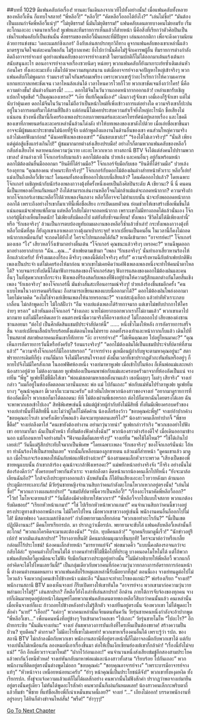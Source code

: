 ##บทที่ 1029 มีแฟนคลับก่อเรื่อง!
ทานตะวันเดินลงจากเวทีไปทั้งอย่างนั้น!
เมื่อแฟนคลับทั้งหลายของหลีอวี้เห็น ก็แทบใจสลาย!
“พี่หลีอวี้!”
“หลีอวี้!”
“คัดหลีอวี้ออกได้ยังไง?”
“เล่นไม่ซื่อ!”
“มันต้องเป็นแผนกำจัดพี่หลีอวี้แน่ๆ!”
“ไม่ยุติธรรม! นี่มันไม่ยุติธรรม!”
แฟนคลับเดนตายบางคนไม่ยอมรับ เริ่มตะโกนเอะอะ เจตนาหาเรื่อง!
หูเฟยและทีมรายการเห็นแล้วก็ส่ายหน้า นี่คือสิ่งที่เรียกว่าตัวศิลปินเป็นเช่นไรแฟนคลับก็เป็นเช่นนั้น ศีลธรรมของหลีอวี้นั่นแหละที่มีปัญหา เล่นนอกกติกา เพื่อจะดึงความนิยมด้วยการแข่งชนะ ‘เดอะแมสก์ซิงเกอร์’ ถึงกับเล่นสกปรกทุกวิถีทาง ดูจากแฟนคลับของเขาเหล่านี้แล้ว มาตรฐานจิตใจแต่ละคนก็พอกัน ไม่รู้กาลเทศะ ยิ่งไปกว่านั้นคือไม่รู้จักเคารพผู้อื่น
ทีมรายการต่างกำลังคิดถึงอาจารย์จางเย่
ดูอย่างแฟนคลับของอาจารย์จางเขาสิ ในยามปกติก็ไม่ได้ออกมาเต้นแร้งเต้นกาสนับสนุนอะไร ตอนอาจารย์จางเจอเรื่องซวยนิดๆ หน่อยๆ พวกแฟนคลับก็ยังมาเยาะเย้ยซ้ำเติมเล่นหัวก่อนใคร ทั้งเอะอะมะเทิ่ง เต็มไปด้วยความสนุกสนาน แต่เมื่ออาจารย์จางเจอปัญหาใหญ่เข้าจริงๆ พวกแฟนคลับก็ไม่พูดมาก ร่วมแรงร่วมใจกันพร้อมเพรียง เพราะพวกเขารู้ว่าอะไรเรียกว่าให้ความเคารพ แยกแยะกาลเทศะชัดเจน เวลาไหนล้อเล่นได้ เวลาไหนควรโวยก็โวย พวกเขาชัดเจนยิ่งกว่าใคร!
นี่คือความต่างชั้น!
มันต่างกันตรงนี้!
……
ดอกไม้จีนในวันวานถอดหน้ากากออกแล้ว!
เหล่าแขกรับเชิญแปลกใจสุดขีด!
“เป็นคุณเองเหรอ?”
“เอ๊ย ที่แท้ก็คุณนี่เอง!”
เฉินกวงรู้จักเขา
เอมี่เองก็รู้จักเขา แต่ไม่นับว่าคุ้นเคย
ดอกไม้จีนในวันวานไม่ถือว่าเป็นหน้าใหม่ที่เพิ่งเข้าวงการแต่อย่างใด ความจริงเขาก็ปะปนอยู่ในวงการดนตรีมาได้สามสี่ปีแล้ว แต่ก่อนนี้ไม่เคยประสบความสำเร็จยิ่งใหญ่อะไรนัก ชื่อเสียงไม่แน่นอน ช่วงหนึ่งปีมานี้ก็เคยร้องเพลงประกอบภาพยนตร์และละครโทรทัศน์อยู่หลายเรื่อง และโชคดีของเขาที่ภาพยนตร์และละครเหล่านั้นล้วนโด่งดัง ทำให้บทเพลงของเขาดังไปด้วย เมื่อเอ่ยชื่อเขาขึ้นมา อาจจะมีผู้ชมและประชาชนไม่น้อยที่รู้จัก แต่ถ้าพูดถึงผลงานในด้านอื่นของเขา คนส่วนใหญ่ความจริงแล้วไม่เคยฟังมาก่อน!
“ฉันเคยฟังเพลงของเขา!”
“ฉันชอบเขาล่ะ!”
“ร้องได้ไม่เลวจริงๆ!”
“นั่นสิ เพียงแต่คู่ต่อสู้แข็งแกร่งเกินไป!”
ผู้ชมมากมายต่างส่งเสียงปรบมือ!
อย่างไรก็ตามพวกแฟนคลับของหลีอวี้กลับส่งเสียงโห่ หลายคนก่อความวุ่นวาย เอะอะโหวกเหวก ทางสถานี BTV จึงได้แต่ส่งคนไปปรามพวกเขาลง!
ด้านล่างเวที
โจ๊กเกอร์กลับมาแล้ว
ดอกไม้ต้องฝน ปวยเล้ง และคนอื่นๆ อยู่กันพร้อมหน้า
ดอกไม้ต้องฝนยื่นมือออกมา “ยินดีที่ได้ร่วมมือ?”
โจ๊กเกอร์จับมือกับเธอ “ยินดีที่ได้ร่วมมือ”
ปวยเล้งร้องอุทาน “คุณสองคน ทำคนระทึกจริงๆ!”
โจ๊กเกอร์กับดอกไม้ต้องฝนต่างส่ายหน้าหัวเราะ
หลีอวี้เอ๋ย!
แม่งเป็นถึงหลีอวี้เชียวนะ!
โดนคนทั้งสองเขี่ยออกไปแบบนี้เสียแล้ว? โดนคัดออกไปแล้ว?
โดยเฉพาะโจ๊กเกอร์ เผชิญหน้ากับนักร้องเพลงกวางตุ้งที่ครั้งหนึ่งเคยเป็นถึงศิลปินระดับ A เชียวนะ? นี่ นี่ คนคนนี้เป็นเทพองค์ไหนกันหนอ? ถึงได้สามารถเล่นงานหลีอวี้จนไม่กล้าแม้แต่จะถอดหน้ากาก?
ความจริงถ้าหากโจ๊กเกอร์เอาชนะหลีอวี้ไปด้วยเพลงจีนกลาง หลีอวี้ก็อาจจะไม่ทำแบบนั้น น่าจะยังพอถอดหน้ากากออกได้ เพราะถึงอย่างไรเขาก็มาเวทีนี้เพื่อชื่อเสียง การเปิดเผยตัวตน ย่อมช่วยให้เขาสร้างชื่อเพิ่มขึ้นได้แน่นอนแม้จะพ่ายแพ้ก็ตาม แต่หลีอวี้กลับไม่อาจถอดหน้ากาก เพราะเขาไม่มีทางถอดได้แล้วนั่นเอง โจ๊กเกอร์ผู้นี้ช่างเหี้ยมโหดนัก! ไม่เพียงสับมีดลงไป แต่ยังสับซ้ำจนเหี้ยน! ทั้งเพลง ‘ชีวิตไม่ได้มีเพียงเท่านี้’ หรือ ‘รักเธอจริงๆ’ ล้วนเป็นการตบบ้องหูทับถมผลงานของหลีอวี้ซ้ำแล้วซ้ำเล่า! กระทั่งเพลงกวางตุ้งที่หลีอวี้ถนัดที่สุด ก็ยังถูกเขาเอาเพลงกวางตุ้งมาเป่ากระจุย! หากเปลี่ยนเป็นคนอื่น ในเวลานี้ก็คงไม่ถอดหน้ากากเหมือนกัน!
จะถอดได้ยังไง!
ใครจะไปทนถอดได้กัน?
หานฉีเข้ามาหา “อาจารย์คะ!”
โจ๊กเกอร์มองเธอ “ไง”
เสียวหลวี่วิ่งเข้ามาอย่างตื่นเต้น “โจ๊กเกอร์ คุณชนะแล้วจริงๆ เหรอคะ?”
หานฉีพูดออกมาอย่างอยากลำบาก “ฉัน...คุณ…”
ต้าเฟยตามเข้ามา “เพลง ‘รักเธอจริงๆ’ นั่นทำเอาเสี่ยวหานร้องไห้อีกแล้วล่ะครับ! ที่จริงผมเองก็ร้อง ดีจริงๆ เพลงนี้ดีต่อใจจริงๆ ครับ!”
ความจริงหานฉีกับต้าเฟยปกติฟังเพลงเป็นประจำ แต่ไม่เคยร้องไห้มาก่อน พวกเขาไม่เคยคิดว่าแค่ฟังเพลงเพลงหนึ่งจะทำให้คนน้ำตาไหลได้? จวบจนกระทั่งบัดนี้ได้มาฟังการแสดงของโจ๊กเกอร์สดๆ ฟังการแสดงของดอกไม้ต้องฝนและคนอื่นๆ ในที่สุดพวกเขาก็กระจ่าง ฟังเพลงที่ร้องสดกับเพลงที่ฟังอยู่บ้านให้ความรู้สึกแตกต่างกันโดยสิ้นเชิง เพลง ‘รักเธอจริงๆ’ ของโจ๊กเกอร์นี้ มันช่างสั่นสะเทือนอารมณ์จริงๆ!
ปวยเล้งร้องชื่นชมอีกครั้ง “คนแบบไหนในวงการดนตรีกันนะ ถึงสามารถเขียนเพลงแบบนี้ออกมาได้?”
ดอกไม้ต้องฝนโพล่งออกมาโดยไม่คาดคิด “คงไม่ใช่จางเย่เขียนเพลงให้นายหรอกนะ?”
จางเย่สะดุ้งเฮือก แล้วทำทีหัวเราะกลบเกลื่อน ไม่กล้าพูดอะไร
ไม้ใกล้ฝั่งว่า “อืม จางเย่แต่งเพลงได้ร้ายกาจมาก แต่เขาไม่ขยับปากกาให้ใครง่ายๆ หรอก” แล้วหันมองโจ๊กเกอร์ “ช่างเถอะ นายไม่อยากบอกพวกเราก็ไม่ถามแล้ว”
พวกเขาเดาไปมากมาย แต่ไม่มีใครคิดเลยว่า คนตรงหน้านี้ความจริงก็คือจางเย่เอง!
ไม่ไกลออกไป เสียงของต่งซานซานลอยมา “ต่อไป เป็นศึกตัดสินแชมป์ประจำสัปดาห์นี้”
……
หนึ่งชั่วโมงให้หลัง
การอัดรายการเสร็จสิ้น
จางเย่เปลี่ยนเสื้อผ้าเรียบร้อยตั้งแต่ตอนไหนไม่ทราบ ถอดทั้งรองเท้าและหน้ากากเก็บแล้ว เดินไปที่โซนสตาฟ
สตาฟหลายคนเห็นเขาก็ทักทาย
“อ๊ะ อาจารย์จาง!”
“ไม่เห็นคุณเลย ไปอยู่ไหนมาคะ?”
“คุณเห็นการอัดรายการวันนี้หรือยังครับ? ร้อนแรงจริงๆ!”
“ดอกไม้ต้องฝนได้เป็นแชมป์ประจำสัปดาห์ที่สามแล้ว!”
“ความจริงโจ๊กเกอร์ก็มีโอกาสหรอก”
“อาจารย์จาง ดูเหมือนผู้กำกับหูจะตามหาคุณอยู่นะ”
สตาฟรายการเดิมทีก็ยุ่ง งานก็มีมาก จึงไม่มีใครสนใจจางเย่ ดังนั้นเวลาที่เขาปรากฏตัวกะทันหันหรืออยู่ๆ ก็หายไปจึงไม่มีใครสังเกต
ในออฟฟิศห้องหนึ่ง
จางเย่มาหาหูเฟย เมื่อเข้าไปในห้อง ก็เห็นพ่อแม่และเหล่าน้องสาวอยู่ด้วย ไม่ต้องถามเลย หูเฟยต้องเป็นคนพาพ่อกับแม่และครอบครัวมาจากที่ห้องอัดเป็นแน่
จางเย่ยิ้ม “พี่หู”
หูเฟยชี้ไม้ชี้มือใส่เขา “พ่อแม่เธอตามหาเธอตั้งนานแล้ว เธอนี่ผลุบๆ โผล่ๆ เสียจริง”
จางเย่กล่าว “ผมก็อยู่ในห้องอัดตลอดเวลานั่นแหละ พ่อ แม่ ไปกันเถอะ”
พ่อกับแม่หันไปร่ำลาหูเฟย
หูเฟยยิ้มบางๆ “คุณน้าคุณอา มีเวลาก็แวะมานะครับ” แล้วหันไปหาพวกน้องสาวของจางเย่ “อยากมาดูรายการที่ห้องอัดเมื่อไร พวกเธอก็มาได้ตลอดนะ หึหึ ไม่ต้องผ่านพี่เธอหรอก ต่อไปก็มาหาฉันโดยตรงได้เลย ฉันจะพาพวกเธอเข้าไปเอง” สิทธิพิเศษเช่นนี้ แม้แต่ผู้ช่วยผู้กำกับยังไม่มีสิทธิ์ ทั้งทีมมีเพียงครอบครัวของจางเย่เท่านั้นที่ได้สิทธิ์นี้ และไม่ว่าผู้ใดก็ไม่คัดค้าน
น้องเล็กร้องว้าว “ขอบคุณค่ะพี่หู!”
จางเย่อ้าปากค้าง “ขอบคุณอะไรเล่า มาครั้งเดียวก็พอแล้ว คิดจะมาทุกตอนเลยรึไง?”
น้องสาวคนเล็กทำปากจิ๊ “พี่ชาย ขี้ตืด!”
จางเย่ถลึงตาใส่ “คนเขายังต้องทำงาน อย่ามาวุ่นวายน่า”
หูเฟยกล่าวร่าเริง “พวกเธออย่าไปฟังเขา อยากมาก็มา ฉันเป็นหัวหน้า ทั้งทีมต้องฟังคำสั่งฉัน!”
พวกน้องสาวต่างร้องดีใจ!
เมื่อเดินออกมาข้างนอก
แม่ก็ถอนหายใจอย่างสมใจ “ฟังจนเต็มอิ่มเลยจริงๆ!”
จางเย่ยิ้ม “พอใช้ได้ไหม?”
“ใช้ได้เกินไปเลยล่ะ!” วันนี้แม่รู้สึกประทับใจมากเป็นพิเศษ “โดยเฉพาะเพลง ‘รักเธอจริงๆ’ ของโจ๊กเกอร์นั่นน่ะ ไอ้หยา ทำฉันร้องไห้เป็นสายฝนเลย” จากนั้นก็เหลือบมองลูกชายตน แล้วแม่ก็ส่ายหน้า “ดูคนเขาแล้ว มาดูแก เมื่อไรแกจะร้องเพลงให้ฉันกับพ่อแกฟังบ้างล่ะหา!”
น้องสามคนเล็กหัวเราะพรวด “เสียงเป็ดของพี่ชายหนูแบบนั้น ถ้าเขากล้าร้อง คุณน้าจะกล้าฟังเหรอคะ?”
แม่พยักหน้าอย่างจริงจัง “ก็จริง อย่างนั้นไม่ต้องร้องดีกว่า”
ทั้งครอบครัวพากันหัวเราะ
จางเย่ถลึงตา ดีดหน้าผากน้องคนเล็กไปทีหนึ่ง “ยังจะมาล้อเลียนฉันอีก?”
ใกล้จะถึงประตูทางออกแล้ว ฉับพลันนั้น ก็ได้ยินเสียงเอะอะโวยวายดังมา
ด้านนอกประตูมีการทะเลาะกัน!
มีวัยรุ่นชายหญิงจำนวนสิบกว่าคนกำลังตะโกนโหวกเหวกอยู่ตรงนั้น!
“เล่นไม่ซื่อ!”
“พวกแกวางแผนสกปรก!”
“แชมป์สัปดาห์นี้ควรเป็นหลีอวี้!”
“เรื่องอะไรมาคัดพี่หลีอวี้ออก?”
“โว้ย! โมโหจะตายแล้ว!”
“วันนี้ต้องมีคำอธิบายให้พวกเรา!”
“พี่หลีอวี้จากไปแบบใจสลาย พวกแกต้องรับผิดชอบ!”
“เรียกหัวหน้าแกมา!”
“ใช่ ไปเรียกหัวหน้าพวกแกมา!”
คนจำนวนสิบกว่าคนนี้ขวางอยู่ตรงประตูทางเข้าออกพนักงาน ไม่มีใครไปไหน เมื่อพวกเขาขวางอยู่เช่นนี้ พนักงานคนอื่นก็ออกไปไม่ได้!
มีสตาฟของ ‘เดอะแมสก์ซิงเกอร์’ กำลังพยายามเกลี้ยกล่อม
“พวกเธอทำอะไรกัน?”
“นี่เป็นเขตปฏิบัติงานนะ!”
มีคนโทรเรียกรปภ. มา
ปรากฏว่าเมื่อรปภ. พยายามจะขับไล่ แฟนคลับหลีอวี้เหล่านั้นก็ตะโกน!
“พวกแกใครคิดจะมาแตะต้องฉัน!”
“รปภ. ทุบตีคนแล้ว!”
“ทุกคนรีบมาดูนี่เร็ว!”
“นักข่าวอยู่รึเปล่า! พวกมันเล่นสกปรก!”
ไร้ยางอายสิ้นดี!
มีคนมาล้อมมุงมากขึ้นทุกที!
ใครจะมาต่อว่าหรือเกลี้ยกล่อมก็ไร้ประโยชน์!
น้องคนเล็กส่ายหน้า “มารยาทแย่จัง”
พ่อขมวดคิ้ว “แบบนี้คงต้องรอจนกว่าจะกลับได้ล่ะ”
ทุกคนต่างไปไหนไม่ได้ บางคนทำท่าชี้ไม้ชี้มือไปที่ประตู บางคนอดโมโหไม่ได้
แต่ไอ้พวกแฟนคลับหลีอวี้ดูเหมือนจะไม่ฟัง จับมือกันขวางประตูอยู่อย่างนั้น “ไม่มีคำอธิบายให้พี่หลีอวี้ พวกแกก็อย่าคิดจะได้ไปไหนเลยวันนี้!” เป็นกลุ่มเดียวกับพวกคนที่ก่อความวุ่นวายกลางการอัดรายการก่อนหน้านี้
ต่างคนต่างหมดหนทาง พวกแฟนคลับไร้เหตุผลเหล่านี้รับมือยากที่สุด!
ตอนนี้เอง จางเย่ทนดูต่อไปไม่ไหวแล้ว จึงแหวกฝูงคนเข้าไปข้างหน้า
แม่ตะลึง “นั่นแกจะทำอะไรของแกน่ะ?”
พ่อร้องเรียก “จางเย่!”
พนักงานสถานี BTV มองเห็นจางเย่ ก็รีบเปิดทางให้เขาทันใด “อาจารย์จาง พวกเขามาก่อความวุ่นวาย พล่ามอะไรไม่รู้!”
เล่นสกปรก?
ก็หลีอวี้ยังไงเล่าที่เล่นสกปรก!
อีกด้าน ภายใต้การจับจ้องของทุกคน จางเย่ก็เดินมาหยุดอยู่ต่อหน้าโล่มนุษย์โดยพวกแฟนคลับเดนตายของหลีอวี้สิบกว่าคนนั้นแล้ว
คนเหล่านั้นเมื่อเห็นจางเย่ก็ผงะ ก้าวถอยไปข้างหลังอย่างไม่รู้สึกตัว
จางเย่ยืนอยู่ตรงนั้น จ้องพวกเขา ไม่ได้พูดอะไรสักคำ
“นาย!”
“เฮือก!”
“แค่กๆ”
พวกคนเหล่านั้นเจียมตนทันควัน
วัยรุ่นชายคนหนึ่งกำลังจะอ้าปากพูด “พี่หลีอวี้เขา…”
เพื่อนคนหนึ่งที่อยู่ข้างๆ รีบเข้ามาคว้าคอเขา “ไปเถอะ”
วัยรุ่นชายโมโห “ไปอะไร?”
อีกฝ่ายกระซิบ “นั่นมันจางเย่นะ”
จางเย่
อันธพาลวงการบันเทิงที่ใครเห็นเป็นต้องขยาด!
สร้างความปั่นป่วน? ทุบตีคน? ด่ากราด? ไม่มีอะไรที่เขาไม่เคยทำ!
พวกเขาหาเรื่องคนอื่นได้ เพราะรู้ว่า รปภ. ของสถานี BTV ไม่กล้าลงมือกับพวกเขา พนักงานสถานีที่อยู่ตรงหน้านี้ก็ไม่อาจลงมือกับพวกเขาได้ แต่กับจางเย่นั้นไม่เหมือนกัน ลองหมอนี่เอาเรื่องขึ้นมา ต่อให้เป็นเง็กเซียนฮ่องเต้เขาก็กล้าด่า!
“เรื่องนี้ยังไม่จบแน่!”
“อีก อีกเดี๋ยวเราจะมาใหม่!”
“ฝากไว้ก่อนเถอะ!”
คนจำนวนหนึ่งส่งเสียงข่มขู่อีกสองสามประโยค แล้วพากันวิ่งหนีหัวหด!
จางเย่หันกลับมาหาพ่อแม่และน้องสาวทั้งสาม “เรียบร้อย ไปกันเถอะ”
พวกพนักงานที่ติดอยู่ตรงนั้นต่างพูดไม่ออก
“ขอบคุณค่ะ”
“ขอบคุณอาจารย์จาง”
“เพราะบารมีอาจารย์จางแท้ๆ”
“หัวหน้าจาง เหนื่อยหน่อยนะครับ”
“ฮ่าๆ หน้าคุณนี่เป็นประโยชน์ดีจัง!”
พวกเขาทั้งหงุดหงิด ทั้งเรียกรปภ. ทั้งขู่จะแจ้งความแล้วแต่ก็ไม่ได้ผลสักอย่าง คนพวกนั้นไม่ฟังสักคำ ปรากฏว่าพอจางเย่มายืนอยู่ตรงนั้นครู่เดียว ไม่ทันได้พูดอะไรสักคำ คนพวกนั้นก็เผ่นกันหมดเลย!
น้องสาวคนเล็กกะพริบตาถี่ แล้วยิ้มขำ “พี่ชาย ที่แท้ชื่อเสียงพี่ก็เน่าเหม็นขนาดนี้เลย?”
จางเย่ “...” เถียงไม่ออก!
บรรดาพนักงานที่อยู่รอบๆ ได้ยินก็ต่างขำจนไหล่สั่น!
“พรืด!”
“ฮ่าๆๆๆ!”

   
[Go To Next Chapter]( ./130.md)